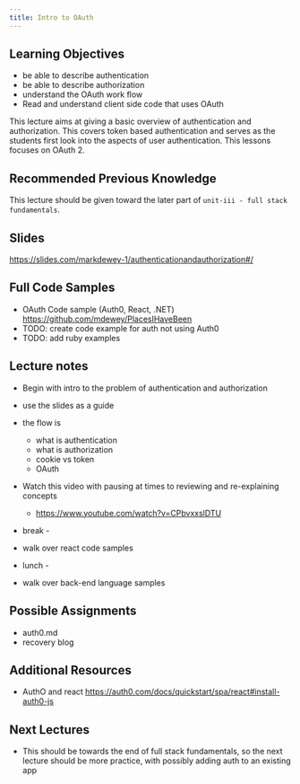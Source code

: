 ```yaml
---
title: Intro to OAuth
---
```


## Learning Objectives

- be able to describe authentication
- be able to describe authorization
- understand the OAuth work flow
- Read and understand client side code that uses OAuth

This lecture aims at giving a basic overview of authentication and
authorization. This covers token based authentication and serves as the students
first look into the aspects of user authentication. This lessons focuses on
OAuth 2.

## Recommended Previous Knowledge

This lecture should be given toward the later part of
`unit-iii - full stack fundamentals`.

## Slides

https://slides.com/markdewey-1/authenticationandauthorization#/

## Full Code Samples

- OAuth Code sample (Auth0, React, .NET)
  https://github.com/mdewey/PlacesIHaveBeen
- TODO: create code example for auth not using Auth0
- TODO: add ruby examples

## Lecture notes

- Begin with intro to the problem of authentication and authorization
- use the slides as a guide
- the flow is
  - what is authentication
  - what is authorization
  - cookie vs token
  - OAuth
- Watch this video with pausing at times to reviewing and re-explaining concepts

  - https://www.youtube.com/watch?v=CPbvxxslDTU

- break -

- walk over react code samples

- lunch -

- walk over back-end language samples

## Possible Assignments

- auth0.md
- recovery blog

## Additional Resources

- AuthO and react https://auth0.com/docs/quickstart/spa/react#install-auth0-js

## Next Lectures

- This should be towards the end of full stack fundamentals, so the next lecture
  should be more practice, with possibly adding auth to an existing app
